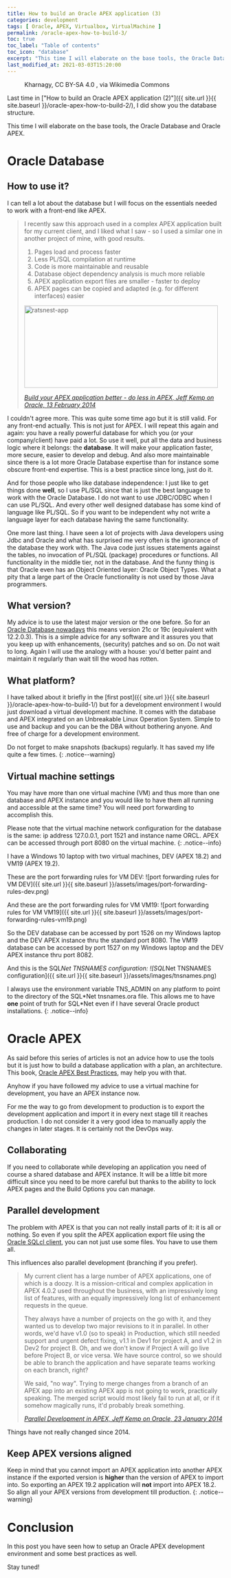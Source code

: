 ```yaml
---
title: How to build an Oracle APEX application (3)
categories: development
tags: [ Oracle, APEX, Virtualbox, VirtualMachine ]
permalink: /oracle-apex-how-to-build-3/
toc: true
toc_label: "Table of contents"
toc_icon: "database"
excerpt: "This time I will elaborate on the base tools, the Oracle Database and Oracle APEX."
last_modified_at: 2021-03-03T15:20:00
---
```


<figure class="centered">
  <img src="{{ site.url }}{{ site.baseurl }}/assets/images/512px-Devops-toolchain.svg.png" alt="">
	<figcaption>Kharnagy, CC BY-SA 4.0 <https://creativecommons.org/licenses/by-sa/4.0>, via Wikimedia Commons</figcaption>
</figure> 

Last time in ["How to build an Oracle APEX application (2)"]({{ site.url }}{{
site.baseurl }}/oracle-apex-how-to-build-2/), I did show you the database structure.

This time I will elaborate on the base tools, the Oracle Database and Oracle APEX.

# Oracle Database

## How to use it?

I can tell a lot about the database but I will focus on the essentials needed to
work with a front-end like APEX.

> I recently saw this approach used in a complex APEX application built for my current client, and I liked what I saw - so I used a similar one in another project of mine, with good results.
>
> 1. Pages load and process faster
> 2. Less PL/SQL compilation at runtime
> 3. Code is more maintainable and reusable
> 4. Database object dependency analysis is much more reliable
> 5. APEX application export files are smaller - faster to deploy
> 6. APEX pages can be copied and adapted (e.g. for different interfaces) easier
>
> <p><img loading="lazy" class="alignnone size-full wp-image-1709" alt="ratsnest-app" src="https://jeffkemponoracle.com/wp-content/uploads/2014/02/ratsnest-app.jpg" width="450" height="191" srcset="https://jeffkemponoracle.com/wp-content/uploads/2014/02/ratsnest-app.jpg 450w, https://jeffkemponoracle.com/wp-content/uploads/2014/02/ratsnest-app-300x127.jpg 300w" sizes="(max-width: 450px) 100vw, 450px" /><br />
>
> <cite><a href="https://jeffkemponoracle.com/tag/best-practice/">Build your APEX application better - do less in APEX, Jeff Kemp on Oracle, 13 February 2014</a></cite>

I couldn't agree more. This was quite some time ago but it is still valid. For
any front-end actually. This is not just for APEX. I will repeat this again
and again: you have a really powerful database for which you (or your
company/client) have paid a lot. So use it well, put all the data and business
logic where it belongs: the **database**. It will make your application
faster, more secure, easier to develop and debug. And also more maintainable
since there is a lot more Oracle Database expertise than for instance some
obscure front-end expertise. This is a best practice since long, just do it.

And for those people who like database independence: I just like to get things
done **well**, so I use PL/SQL since that is just the best language to work
with the Oracle Database. I do not want to use JDBC/ODBC when I can use
PL/SQL. And every other well designed database has some kind of language like
PL/SQL. So if you want to be independent why not write a language layer for
each database having the same functionality.

One more last thing. I have seen a lot of projects with Java developers
using Jdbc and Oracle and what has surprised me very often is the ignorance of
the database they work with. The Java code just issues statements against the
tables, no invocation of PL/SQL (package) procedures or functions. All
functionality in the middle tier, not in the database. And the funny thing is
that Oracle even has an Object Oriented layer: Oracle Object Types. What a pity
that a large part of the Oracle functionality is not used by those Java programmers.

## What version?

My advice is to use the latest major version or the one before. So for an [Oracle
Database nowadays](https://en.wikipedia.org/wiki/Oracle_Database) this means version
21c or 19c (equivalent with 12.2.0.3). This is a
simple advice for any software and it assures you that you keep up with
enhancements, (security) patches and so on. Do not wait to long. Again I
will use the analogy with a house: you'd better paint and maintain it
regularly than wait till the wood has rotten.

## What platform?

I have talked about it briefly in the [first post]({{ site.url }}{{
site.baseurl }}/oracle-apex-how-to-build-1/) but for a development environment
I would just download a virtual development machine. It comes with the
database and APEX integrated on an Unbreakable Linux Operation System. Simple
to use and backup and you can be the DBA without bothering anyone. And free of
charge for a development environment.

Do not forget to make snapshots (backups) regularly. It has saved my life
quite a few times.
{: .notice--warning}

## Virtual machine settings

You may have more than one virtual machine (VM) and thus more than one database and
APEX instance and you would like to have them all running and accessible at
the same time? You will need port forwarding to accomplish this.

Please note that the virtual machine network configuration for the database is
the same: ip address 127.0.0.1, port 1521 and instance name ORCL. APEX can be
accessed through port 8080 on the virtual machine.
{: .notice--info}

I have a Windows 10 laptop with two virtual machines, DEV (APEX 18.2) and VM19
(APEX 19.2).

These are the port forwarding rules for VM DEV: ![port forwarding rules for VM DEV]({{ site.url }}{{
site.baseurl }}/assets/images/port-forwarding-rules-dev.png)

And these are the port forwarding rules for VM VM19: ![port forwarding rules for VM VM19]({{ site.url }}{{
site.baseurl }}/assets/images/port-forwarding-rules-vm19.png)

So the DEV database can be accessed by port 1526 on my Windows laptop and the
DEV APEX instance thru the standard port 8080. The VM19 database can be
accessed by port 1527 on my Windows laptop and the DEV APEX instance thru port
8082.

And this is the SQL*Net TNSNAMES configuration: ![SQL*Net TNSNAMES configuration]({{ site.url }}{{
site.baseurl }}/assets/images/tnsnames.png)

I always use the environment variable TNS_ADMIN on any platform to point to the
directory of the SQL\*Net tnsnames.ora file. This allows me to have **one**
point of truth for SQL\*Net even if I have several Oracle product installations.
{: .notice--info}

# Oracle APEX

As said before this series of articles is not an advice how to use the tools but
it is just how to build a database application with a plan, an
architecture. This book, [Oracle APEX Best
Practices](https://www.packtpub.com/product/oracle-apex-best-practices/9781849684002),
may help you with that.

Anyhow if you have followed my advice to use a virtual machine for
development, you have an APEX instance now.

For me the way to go from development to production is to export the
development application and import it in every next stage till it reaches
production. I do not consider it a very good idea to manually apply the
changes in later stages. It is certainly not the DevOps way.

## Collaborating

If you need to collaborate while developing an application you need of course
a shared database and APEX instance. It will be a little bit more difficult
since you need to be more careful but thanks to the ability to lock APEX pages
and the Build Options you can manage.

## Parallel development

The problem with APEX is that you can not really install parts of it: it is
all or nothing. So even if you split the APEX application export file using
the [Oracle SQLcl client](https://www.oracle.com/database/technologies/appdev/sqlcl.html),
you can not just use some files. You have to use them all.

This influences also parallel development (branching if you prefer).

> My current client has a large number of APEX applications, one of which is a
> doozy. It is a mission-critical and complex application in APEX 4.0.2 used
> throughout the business, with an impressively long list of features, with an
> equally impressively long list of enhancement requests in the queue.
>
> They always have a number of projects on the go with it, and they wanted us to
> develop two major revisions to it in parallel. In other words, we'd have v1.0
> (so to speak) in Production, which still needed support and urgent defect
> fixing, v1.1 in Dev1 for project A, and v1.2 in Dev2 for project B. Oh, and we
> don't know if Project A will go live before Project B, or vice versa. We have
> source control, so we should be able to branch the application and have
> separate teams working on each branch, right?
>
> We said, "no way". Trying to merge changes from a branch of an APEX app into
> an existing APEX app is not going to work, practically speaking. The merged
> script would most likely fail to run at all, or if it somehow magically runs,
> it'd probably break something.
>
> <cite><a
  href="https://jeffkemponoracle.com/2014/01/parallel-development-in-apex/">Parallel
  Development in APEX, Jeff Kemp on Oracle, 23 January 2014</a></cite>

Things have not really changed since 2014. 

## Keep APEX versions aligned

Keep in mind that you cannot import an APEX application into another APEX
instance if the exported version is **higher** than the version of APEX to
import into. So exporting an APEX 19.2 application will **not** import into
APEX 18.2. So align all your APEX versions from development till production.
{: .notice--warning}

# Conclusion

In this post you have seen how to setup an Oracle APEX development environment
and some best practices as well.

Stay tuned!
